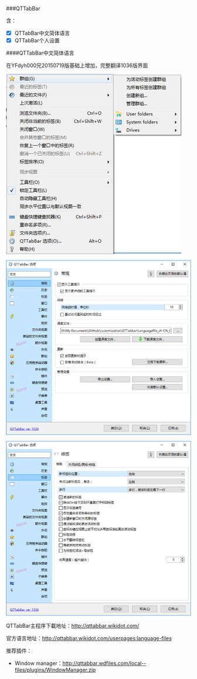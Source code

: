 ###QTTabBar

含：

- [x] QTTabBar中文简体语言
- [x] QTTabBar个人设置

####QTTabBar中文简体语言

在YFdyh000兄20150719版基础上增加，完整翻译1036版界面

![](img/qt-1.jpg)

![](img/qt-2.jpg)

![](img/qt-3.jpg)

QTTabBar主程序下載地址：http://qttabbar.wikidot.com/

官方语言地址：http://qttabbar.wikidot.com/userpages:language-files

推荐插件：

- Window manager：http://qttabbar.wdfiles.com/local--files/plugins/WindowManager.zip